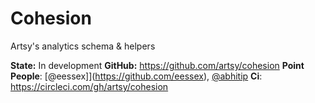# Cohesion

Artsy's analytics schema &amp; helpers

**State:** In development
**GitHub:** https://github.com/artsy/cohesion
**Point People**: [@eessex]](https://github.com/eessex), [@abhitip](https://github.com/abhitip)
**Ci**: https://circleci.com/gh/artsy/cohesion
